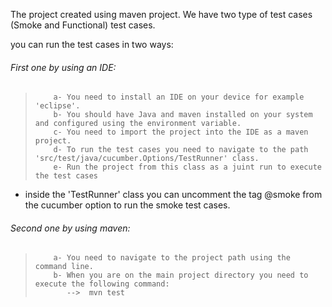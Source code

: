The project created using maven project.
We have two type of test cases (Smoke and Functional) test cases.

you can run the test cases in two ways:


###### First one by using an IDE: 


> ``` We added 11 functional testing scenarios as below:
>     a- You need to install an IDE on your device for example 'eclipse'.
>     b- You should have Java and maven installed on your system and configured using the environment variable.
>     c- You need to import the project into the IDE as a maven project.
>     d- To run the test cases you need to navigate to the path 'src/test/java/cucumber.Options/TestRunner' class.
>     e- Run the project from this class as a juint run to execute the test cases

 
    
    
    

* inside the 'TestRunner' class you can uncomment the tag @smoke from the cucumber option to run the smoke test cases.

###### Second one by using maven:

> ```    
>     a- You need to navigate to the project path using the command line.
>     b- When you are on the main project directory you need to execute the following command:
>        -->  mvn test